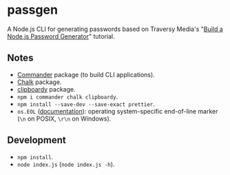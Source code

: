 # passgen

A Node.js CLI for generating passwords based on Traversy Media's "[Build a Node.js Password Generator](https://youtu.be/3Xx83JAktXk)" tutorial.

## Notes

- [Commander](https://github.com/tj/commander.js) package (to build CLI applications).
- [Chalk](https://github.com/chalk/chalk) package.
- [clipboardy](https://github.com/sindresorhus/clipboardy) package.
- `npm i commander chalk clipboardy`.
- `npm install --save-dev --save-exact prettier`.
- `os.EOL` ([documentation](https://nodejs.org/docs/latest-v14.x/api/os.html#os_os_eol)): operating system-specific end-of-line marker (`\n` on POSIX, `\r\n` on Windows).

## Development

- `npm install`.
- `node index.js` (`node index.js -h`).
